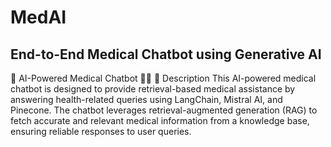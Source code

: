 # MedAI

## End-to-End Medical Chatbot using Generative AI

🏥 AI-Powered Medical Chatbot 🤖💬
📌 Description
This AI-powered medical chatbot is designed to provide retrieval-based medical assistance by answering health-related queries using LangChain, Mistral AI, and Pinecone. The chatbot leverages retrieval-augmented generation (RAG) to fetch accurate and relevant medical information from a knowledge base, ensuring reliable responses to user queries.